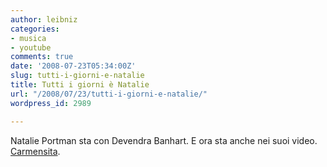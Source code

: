 ```yaml
---
author: leibniz
categories:
- musica
- youtube
comments: true
date: '2008-07-23T05:34:00Z'
slug: tutti-i-giorni-e-natalie
title: Tutti i giorni è Natalie
url: "/2008/07/23/tutti-i-giorni-e-natalie/"
wordpress_id: 2989

---
```

Natalie Portman sta con Devendra Banhart. E ora sta anche nei suoi video. [Carmensita](http://www.youtube.com/watch?v=k_QAPjtO2cA&eurl=http://celebglitz.com/35372/Celebrity-Gossip/natalie-portman-in-carmensita-music-video.aspx).

